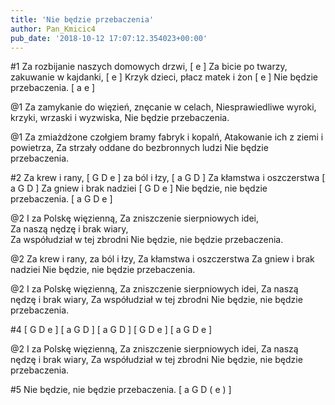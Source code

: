 ```yaml
---
title: 'Nie będzie przebaczenia'
author: Pan_Kmicic4
pub_date: '2018-10-12 17:07:12.354023+00:00'
---
```


#1
Za rozbijanie naszych domowych drzwi, [ e ]
Za bicie po twarzy, zakuwanie w kajdanki, [ e ]
Krzyk dzieci, płacz matek i żon [ e ]
Nie będzie przebaczenia. [ a e ]

@1
Za zamykanie do więzień, znęcanie w celach, 
Niesprawiedliwe wyroki, 
krzyki, wrzaski i wyzwiska,
Nie będzie przebaczenia.

@1
Za zmiażdżone czołgiem bramy fabryk i kopalń,
Atakowanie ich z ziemi i powietrza,
Za strzały oddane do bezbronnych ludzi
Nie będzie przebaczenia.

#2
Za krew i rany,  [ G D e  ]
 za ból i łzy,  [ a G D  ]
Za kłamstwa i oszczerstwa [ a G D  ]
Za gniew i brak nadziei [ G D e  ]
Nie będzie, nie będzie  przebaczenia. [ a G D e  ]

@2
I za Polskę więzienną,
Za zniszczenie sierpniowych idei,  
Za naszą nędzę i brak wiary,  
Za współudział w tej zbrodni 
Nie będzie, nie będzie przebaczenia. 

@2
Za krew i rany, 
za ból i łzy,
Za kłamstwa i oszczerstwa 
Za gniew i brak nadziei 
Nie będzie, nie będzie  przebaczenia.

@2
I za Polskę więzienną,
Za zniszczenie sierpniowych idei,
Za naszą nędzę i brak wiary,
Za współudział w tej zbrodni
Nie będzie, nie będzie przebaczenia. 

#4
[ G D e ]
[ a G D ]
[ a G D ]
[ G D e ]
[ a G D e  ]

@2
I za Polskę więzienną,
Za zniszczenie sierpniowych idei,
Za naszą nędzę i brak wiary,
Za współudział w tej zbrodni
Nie będzie, nie będzie przebaczenia. 

#5
Nie będzie, nie będzie przebaczenia. [ a G D ( e ) ]